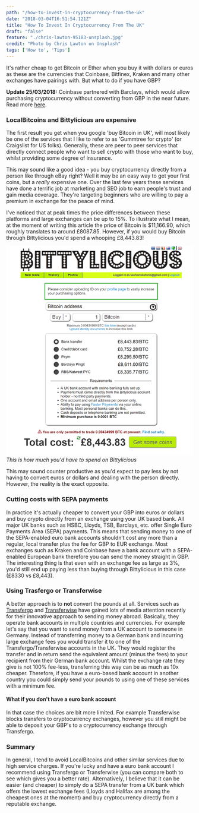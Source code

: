 ```yaml
---
path: "/how-to-invest-in-cryptocurrency-from-the-uk"
date: "2018-03-04T16:51:54.121Z"
title: "How To Invest In Cryptocurrency From The UK"
draft: "false"
feature: "./chris-lawton-95183-unsplash.jpg"
credit: "Photo by Chris Lawton on Unsplash"
tags: ['How to', 'Tips']
---
```


It's rather cheap to get Bitcoin or Ether when you buy it with dollars or euros as these are the currencies that Coinbase, Bitfinex, Kraken and many other exchanges have pairings with. But what to do if you have GBP?

__Update 25/03/2018:__ Coinbase partnered with Barclays, which would allow purchasing cryptocurrency without converting from GBP in the near future. Read more [here](https://www.bloomberg.com/news/articles/2018-03-14/coinbase-gets-a-u-k-money-license-and-reportedly-a-bank-account).

### LocalBitcoins and Bittylicious are expensive

The first result you get when you google 'buy Bitcoin in UK', will most likely be one of the services that I like to refer to as 'Gummtree for crypto' (or Craigslist for US folks). Generally, these are peer to peer services that directly connect people who want to sell crypto with those who want to buy, whilst providing some degree of insurance.

This may sound like a good idea - you buy cryptocurrency directly from a person like through eBay right? Well it may be an easy way to get your first coins, but a _really_ expensive one. Over the last few years these services have done a terrific job at marketing and SEO job to earn people's trust and gain media coverage. They're targeting beginners who are willing to pay a premium in exchange for the peace of mind.

I've noticed that at peak times the price differences between these platforms and large exchanges can be up to 15%. To illustrate what I mean, at the moment of writing this article the price of Bitcoin is $11,166.90, which roughly translates to around £8087.85. However, if you would buy Bitcoin through Bittylicious you'd spend a whooping £8,443.83!

![Bittylicious Bitcoin purchase dashboard](bittylicious.png)
*This is how much you'd have to spend on Bittylicious*

This may sound counter productive as you'd expect to pay less by not having to convert euros or dollars and dealing with the person directly. However, the reality is the exact opposite.

### Cutting costs with SEPA payments

In practice it's actually cheaper to convert your GBP into euros or dollars and buy crypto directly from an exchange using your UK based bank. All major UK banks such as HSBC, Lloyds, TSB, Barclays, etc. offer Single Euro Payments Area (SEPA) payments. This means that sending money to one of the SEPA-enabled euro bank accounts shouldn’t cost any more than a regular, local transfer plus the fee for GBP to EUR exchange. Most exchanges such as Kraken and Coinbase have a bank account with a SEPA-enabled European bank therefore you can send the money straight in GBP. The interesting thing is that even with an exchange fee as large as 3%, you'd still end up paying less than buying through Bittylicious in this case (£8330 vs £8,443).

### Using Trasfergo or Transferwise

A better approach is to __not__ convert the pounds at all. Services such as [Transfergo](transfergo.com) and [Transferwise](transferwise.com) have gained lots of media attention recently for their innovative approach to sending money abroad. Basically, they operate bank accounts in multiple countries and currencies. For example let's say that you want to send money from a UK account to someone in Germany. Instead of transferring money to a German bank and incurring large exchange fees you would transfer it to one of the Transfergo/Transferwise accounts in the UK. They would register the transfer and in return send the equivalent amount (minus the fees) to your recipient from their German bank account. Whilst the exchange rate they give is not 100% fee-less, transferring this way can be as much as 10x cheaper. Therefore, if you have a euro-based bank account in another country you could simply send your pounds to using one of these services with a minimum fee.

#### What if you don't have a euro bank account

In that case the choices are bit more limited. For example Transferwise blocks transfers to cryptocurrency exchanges, however you still might be able to deposit your GBP's to a cryptocurrency exchange through Transfergo.

### Summary

In general, I tend to avoid LocalBitcoins and other similar services due to high service charges.
If you're lucky and have a euro bank account I recommend using Transfergo or Transferwise (you can compare both to see which gives you a better rate). Alternatively, I believe that it can be easier (and cheaper) to simply do a SEPA transfer from a UK bank which offers the lowest exchange fees (Lloyds and Halifax are among the cheapest ones at the moment) and buy cryptocurrency directly from a reputable exchange.
